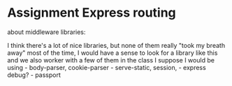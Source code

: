 # Assignment Express routing

about middleware libraries:

I think there's a lot of nice libraries, but none of them really "took my breath away"
most of the time, I would have a sense to look for a library like this
and we also worker with a few of them in the class
I suppose I would be using
      - body-parser, cookie-parser
      - serve-static, session, 
      - express debug? 
      - passport

